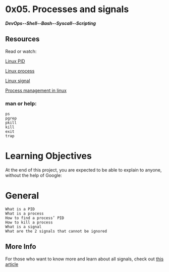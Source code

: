 # 0x05. Processes and signals
***DevOps--Shell--Bash--Syscall--Scripting***


## Resources
Read or watch:

[Linux PID](https://intranet.alxswe.com/rltoken/qVGxUt1QMIV4B4oVrQBlQg)

[Linux process](https://intranet.alxswe.com/rltoken/px2TdWSjVO8i9SB5gHchAw)

[Linux signal](https://intranet.alxswe.com/rltoken/qQSGz9CN52PVF3IPCuaRiw)

[Process management in linux](https://intranet.alxswe.com/rltoken/XlYrlghzNZ6Z1cbI_IPaiA)

### man or help:
    ps
    pgrep
    pkill
    kill
    exit
    trap

# Learning Objectives
At the end of this project, you are expected to be able to explain to anyone, without the help of Google:

# General
    What is a PID
    What is a process
    How to find a process’ PID
    How to kill a process
    What is a signal
    What are the 2 signals that cannot be ignored

## More Info
For those who want to know more and learn about all signals, check out [this article](https://intranet.alxswe.com/rltoken/BOU-KVNMqfKEIBo_VOI26A)